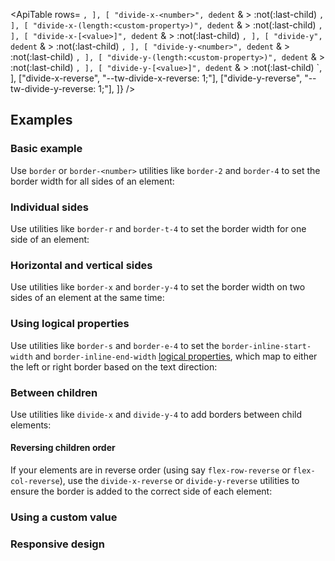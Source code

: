 <ApiTable
rows=
`,
    ],
    [
      "divide-x-<number>",
      dedent`
& > :not(:last-child)
`,
    ],
    [
      "divide-x-(length:<custom-property>)",
      dedent`
& > :not(:last-child)
`,
    ],
    [
      "divide-x-[<value>]",
      dedent`
& > :not(:last-child)
`,
    ],
    [
      "divide-y",
      dedent`
& > :not(:last-child)
`,
    ],
    [
      "divide-y-<number>",
      dedent`
& > :not(:last-child)
`,
    ],
    [
      "divide-y-(length:<custom-property>)",
      dedent`
& > :not(:last-child)
`,
    ],
    [
      "divide-y-[<value>]",
      dedent`
& > :not(:last-child)
`,
],
["divide-x-reverse", "--tw-divide-x-reverse: 1;"],
["divide-y-reverse", "--tw-divide-y-reverse: 1;"],
]}
/>

## Examples

### Basic example

Use `border` or `border-<number>` utilities like `border-2` and `border-4` to set the border width for all sides of an element:

### Individual sides

Use utilities like `border-r` and `border-t-4` to set the border width for one side of an element:

### Horizontal and vertical sides

Use utilities like `border-x` and `border-y-4` to set the border width on two sides of an element at the same time:

### Using logical properties

Use utilities like `border-s` and `border-e-4` to set the `border-inline-start-width` and `border-inline-end-width` [logical properties](https://developer.mozilla.org/en-US/docs/Web/CSS/CSS_Logical_Properties/Basic_concepts), which map to either the left or right border based on the text direction:

### Between children

Use utilities like `divide-x` and `divide-y-4` to add borders between child elements:

#### Reversing children order

If your elements are in reverse order (using say `flex-row-reverse` or `flex-col-reverse`), use the `divide-x-reverse` or `divide-y-reverse` utilities to ensure the border is added to the correct side of each element:

### Using a custom value

### Responsive design
